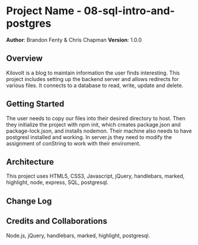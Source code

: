 # Project Name - 08-sql-intro-and-postgres

**Author**: Brandon Fenty & Chris Chapman
**Version**: 1.0.0

## Overview
Kilovolt is a blog to maintain information the user finds interesting. This project includes setting up the backend server and allows redirects for various files. It connects to a database to read, write, update and delete. 

## Getting Started
The user needs to copy our files into their desired directory to host. Then they initialize the project with npm init, which creates package.json and package-lock.json, and installs nodemon. Their machine also needs to have postgresl installed and working. In server.js they need to modify the assignment of conString to work with their enviroment. 

## Architecture
This project uses HTML5, CSS3, Javascript, jQuery, handlebars, marked, highlight, node, express, SQL, postgresql. 

## Change Log

## Credits and Collaborations
Node.js, jQuery, handlebars, marked, highlight, postgresql. 
